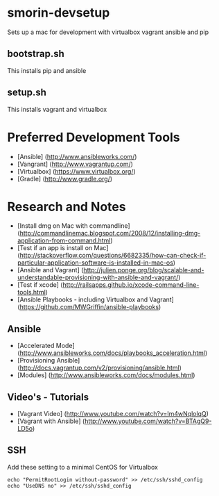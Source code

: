 smorin-devsetup
========

Sets up a mac for development with virtualbox vagrant ansible and pip

bootstrap.sh
----
This installs pip and ansible

setup.sh
----
This installs vagrant and virtualbox



Preferred Development Tools
=====
- [Ansible] (http://www.ansibleworks.com/)
- [Vangrant] (http://www.vagrantup.com/)
- [Virtualbox] (https://www.virtualbox.org/)
- [Gradle] (http://www.gradle.org/)


# Research and Notes
- [Install dmg on Mac with commandline] (http://commandlinemac.blogspot.com/2008/12/installing-dmg-application-from-command.html)
- [Test if an app is install on Mac] (http://stackoverflow.com/questions/6682335/how-can-check-if-particular-application-software-is-installed-in-mac-os)
- [Ansible and Vagrant] (http://julien.ponge.org/blog/scalable-and-understandable-provisioning-with-ansible-and-vagrant/)
- [Test if xcode] (http://railsapps.github.io/xcode-command-line-tools.html)
- [Ansible Playbooks - including Virtualbox and Vagrant] (https://github.com/MWGriffin/ansible-playbooks)


Ansible
----
- [Accelerated Mode] (http://www.ansibleworks.com/docs/playbooks_acceleration.html)
- [Provisioning Ansible] (http://docs.vagrantup.com/v2/provisioning/ansible.html)
- [Modules] (http://www.ansibleworks.com/docs/modules.html)

Video's - Tutorials
----
- [Vagrant Video] (http://www.youtube.com/watch?v=Im4wNqlolqQ)
- [Vagrant with Ansible] (http://www.youtube.com/watch?v=BTAgQ9-LD5o) 

SSH
----
Add these setting to a minimal CentOS for Virtualbox
```
echo "PermitRootLogin without-password" >> /etc/ssh/sshd_config
echo "UseDNS no" >> /etc/ssh/sshd_config
```
